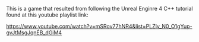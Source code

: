 This is a game that resulted from following the Unreal Enginre 4 C++ tutorial found at this youtube playlist link:

https://www.youtube.com/watch?v=mSRov77hNR4&list=PLZlv_N0_O1gYup-gvJtMsgJqnEB_dGiM4
